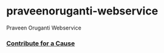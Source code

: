 # praveenoruganti-webservice
 Praveen Oruganti Webservice

### [Contribute for a Cause](http://bit.ly/2WryDT8)
